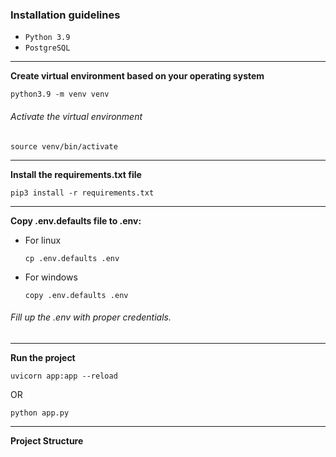 ### Installation guidelines

* `Python 3.9` 
* `PostgreSQL` 

---
**Create virtual environment based on your operating system**
 ```shell
python3.9 -m venv venv
  ```

  ###### Activate the virtual environment
 ```shell
source venv/bin/activate
  ```
---

**Install the requirements.txt file**

```shell
pip3 install -r requirements.txt
```

---
**Copy .env.defaults file to .env:**

  * For linux
    ```shell
    cp .env.defaults .env
    ```
  * For windows
    ```shell
    copy .env.defaults .env
    ```
  ###### Fill up the .env with proper credentials.

---

**Run the project**
  ```shell 
  uvicorn app:app --reload
  ```
  OR
  ```shell 
  python app.py
  ```
---


**Project Structure**